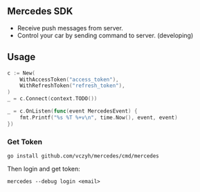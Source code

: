 ## Mercedes SDK

- Receive push messages from server.
- Control your car by sending command to server. (developing)


## Usage

```go
c := New(
    WithAccessToken("access_token"),
    WithRefreshToken("refresh_token"),
)
_ = c.Connect(context.TODO())

_ = c.OnListen(func(event MercedesEvent) {
    fmt.Printf("%s %T %+v\n", time.Now(), event, event)
})
```

### Get Token

```shell
go install github.com/vczyh/mercedes/cmd/mercedes
```

Then login and get token:

```shell
mercedes --debug login <email>
```